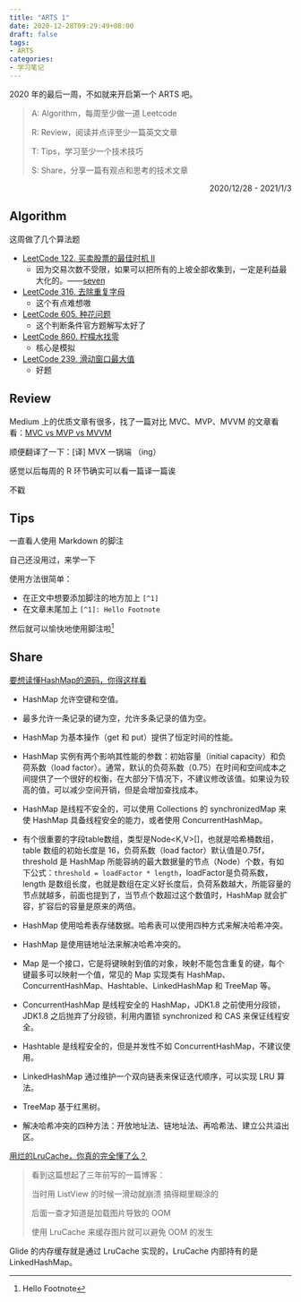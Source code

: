 ```yaml
---
title: "ARTS 1"
date: 2020-12-28T09:29:49+08:00
draft: false
tags:
- ARTS
categories: 
- 学习笔记
---
```


2020 年的最后一周，不如就来开启第一个 ARTS 吧。

<!--more-->

> A: Algorithm，每周至少做一道 Leetcode
>
> R: Review，阅读并点评至少一篇英文文章
>
> T: Tips，学习至少一个技术技巧
>
> S: Share，分享一篇有观点和思考的技术文章

<p align="right">2020/12/28 - 2021/1/3</p>

## Algorithm

这周做了几个算法题

- [LeetCode 122. 买卖股票的最佳时机 II](https://hishark777.gitbook.io/777-interview-notes/algorithm/tag/greedy/leetcode-122)
  - 因为交易次数不受限，如果可以把所有的上坡全部收集到，一定是利益最大化的。——[seven](https://leetcode-cn.com/problems/best-time-to-buy-and-sell-stock-ii/solution/mai-mai-gu-piao-de-zui-jia-shi-ji-ii-by-leetcode-s/658886)
- [LeetCode 316. 去除重复字母](https://hishark777.gitbook.io/777-interview-notes/algorithm/tag/greedy/leetcode-316)
  - 这个有点难想嗷
- [LeetCode 605. 种花问题](https://hishark777.gitbook.io/777-interview-notes/algorithm/tag/greedy/leetcode-605)
  - 这个判断条件官方题解写太好了
- [LeetCode 860. 柠檬水找零](https://hishark777.gitbook.io/777-interview-notes/algorithm/tag/greedy/leetcode-860)
  - 核心是模拟
- [LeetCode 239. 滑动窗口最大值](https://leetcode-cn.com/problems/sliding-window-maximum/)
  - 好题

## Review

Medium 上的优质文章有很多，找了一篇对比 MVC、MVP、MVVM 的文章看看：[MVC vs MVP vs MVVM](https://levelup.gitconnected.com/mvc-vs-mvp-vs-mvvm-35e0d4b933b4)

顺便翻译了一下：[译] MVX 一锅端 （ing）

感觉以后每周的 R 环节确实可以看一篇译一篇诶

不戳

## Tips

一直看人使用 Markdown 的脚注

自己还没用过，来学一下

使用方法很简单：

- 在正文中想要添加脚注的地方加上 `[^1]`
- 在文章末尾加上 `[^1]: Hello Footnote`

然后就可以愉快地使用脚注啦[^1]

## Share

[要想读懂HashMap的源码，你得这样看](https://mp.weixin.qq.com/s/WDEnG3KroN5D0xbQxe-WBg)

- HashMap 允许空键和空值。

- 最多允许一条记录的键为空，允许多条记录的值为空。
- HashMap 为基本操作（get 和 put）提供了恒定时间的性能。
- HashMap 实例有两个影响其性能的参数：初始容量（initial capacity）和负荷系数（load factor）。通常，默认的负荷系数（0.75）在时间和空间成本之间提供了一个很好的权衡，在大部分下情况下，不建议修改该值。如果设为较高的值，可以减少空间开销，但是会增加查找成本。
- HashMap 是线程不安全的，可以使用 Collections 的 synchronizedMap 来使 HashMap 具备线程安全的能力，或者使用 ConcurrentHashMap。
- 有个很重要的字段table数组，类型是Node<K,V>[]，也就是哈希桶数组，table 数组的初始长度是 16，负荷系数（load factor）默认值是0.75f，threshold 是 HashMap 所能容纳的最大数据量的节点（Node）个数，有如下公式：`threshold = loadFactor * length`，loadFactor是负荷系数，length 是数组长度，也就是数组在定义好长度后，负荷系数越大，所能容量的节点就越多，前面也提到了，当节点个数超过这个数值时，HashMap 就会扩容，扩容后的容量是原来的两倍。
- HashMap 使用哈希表存储数据。哈希表可以使用四种方式来解决哈希冲突。
- HashMap 是使用链地址法来解决哈希冲突的。
- Map 是一个接口，它是将键映射到值的对象，映射不能包含重复的键，每个键最多可以映射一个值，常见的 Map 实现类有 HashMap、ConcurrentHashMap、Hashtable、LinkedHashMap 和 TreeMap 等。
- ConcurrentHashMap 是线程安全的 HashMap，JDK1.8 之前使用分段锁，JDK1.8 之后抛弃了分段锁，利用内置锁 synchronized 和 CAS 来保证线程安全。
- Hashtable 是线程安全的，但是并发性不如 ConcurrentHashMap，不建议使用。
- LinkedHashMap 通过维护一个双向链表来保证迭代顺序，可以实现 LRU 算法。
- TreeMap 基于红黑树。
- 解决哈希冲突的四种方法：开放地址法、链地址法、再哈希法、建立公共溢出区。

[用烂的LruCache，你真的完全懂了么？](https://mp.weixin.qq.com/s/5hK2JFghfh4JTnxrqBurHg)

> 看到这篇想起了三年前写的一篇博客：
>
> 当时用 ListView 的时候一滑动就崩溃 搞得糊里糊涂的
>
> 后面一查才知道是加载图片导致的 OOM
>
> 使用 LruCache 来缓存图片就可以避免 OOM 的发生

Glide 的内存缓存就是通过 LruCache 实现的，LruCache 内部持有的是 LinkedHashMap。

[^1]: Hello Footnote

